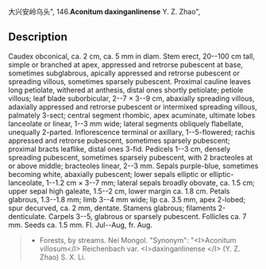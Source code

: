 大兴安岭乌头",
146.**Aconitum daxinganlinense** Y. Z. Zhao",

## Description
Caudex obconical, ca. 2 cm, ca. 5 mm in diam. Stem erect, 20--100 cm tall, simple or branched at apex, appressed and retrorse pubescent at base, sometimes subglabrous, apically appressed and retrorse pubescent or spreading villous, sometimes sparsely pubescent. Proximal cauline leaves long petiolate, withered at anthesis, distal ones shortly petiolate; petiole villous; leaf blade suborbicular, 2--7 × 3--9 cm, abaxially spreading villous, adaxially appressed and retrorse pubescent or intermixed spreading villous, palmately 3-sect; central segment rhombic, apex acuminate, ultimate lobes lanceolate or linear, 1--3 mm wide; lateral segments obliquely flabellate, unequally 2-parted. Inflorescence terminal or axillary, 1--5-flowered; rachis appressed and retrorse pubescent, sometimes sparsely pubescent; proximal bracts leaflike, distal ones 3-fid. Pedicels 1--3 cm, densely spreading pubescent, sometimes sparsely pubescent, with 2 bracteoles at or above middle; bracteoles linear, 2--3 mm. Sepals purple-blue, sometimes becoming white, abaxially pubescent; lower sepals elliptic or elliptic-lanceolate, 1--1.2 cm × 3--7 mm; lateral sepals broadly obovate, ca. 1.5 cm; upper sepal high galeate, 1.5--2 cm, lower margin ca. 1.8 cm. Petals glabrous, 1.3--1.8 mm; limb 3--4 mm wide; lip ca. 3.5 mm, apex 2-lobed; spur decurved, ca. 2 mm, dentate. Stamens glabrous; filaments 2-denticulate. Carpels 3--5, glabrous or sparsely pubescent. Follicles ca. 7 mm. Seeds ca. 1.5 mm. Fl. Jul--Aug, fr. Aug.

> * Forests, by streams. Nei Mongol.
  "Synonym": "&lt;I&gt;Aconitum villosum&lt;/I&gt; Reichenbach var. &lt;I&gt;daxinganlinense &lt;/I&gt; (Y. Z. Zhao) S. X. Li.
